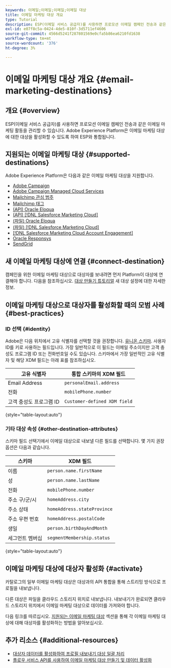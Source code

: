 ```yaml
---
keywords: 이메일;이메일;이메일;이메일 대상
title: 이메일 마케팅 대상 개요
type: Tutorial
description: ESP(이메일 서비스 공급자)를 사용하면 프로모션 이메일 캠페인 전송과 같은 이메일 마케팅 활동을 관리할 수 있습니다. Experience Platform 대상으로 지원되는 ESP에 대해 알아봅니다.
exl-id: e07f8c5a-0424-4de5-810f-3d5711ef4606
source-git-commit: 4566d5241f287801569e0cfa5b86ea6210fd1638
workflow-type: tm+mt
source-wordcount: '376'
ht-degree: 3%

---
```


# 이메일 마케팅 대상 개요 {#email-marketing-destinations}

## 개요 {#overview}

ESP(이메일 서비스 공급자)를 사용하면 프로모션 이메일 캠페인 전송과 같은 이메일 마케팅 활동을 관리할 수 있습니다. Adobe Experience Platform은 이메일 마케팅 대상에 대한 대상을 활성화할 수 있도록 하여 ESP와 통합됩니다.

## 지원되는 이메일 마케팅 대상 {#supported-destinations}

Adobe Experience Platform은 다음과 같은 이메일 마케팅 대상을 지원합니다.

* [Adobe Campaign](adobe-campaign.md)
* [Adobe Campaign Managed Cloud Services](adobe-campaign-managed-services.md)
* [Mailchimp 관심 범주](mailchimp-interest-categories.md)
* [Mailchimp 태그](mailchimp-tags.md)
* [(API) Oracle Eloqua](oracle-eloqua-api.md)
* [(API) [!DNL Salesforce Marketing Cloud]](salesforce-marketing-cloud-exact-target.md)
* [(파일) Oracle Eloqua](oracle-eloqua.md)
* [(파일) [!DNL Salesforce Marketing Cloud]](salesforce-marketing-cloud.md)
* [[!DNL Salesforce Marketing Cloud Account Engagement]](salesforce-marketing-cloud-account-engagement.md)
* [Oracle Responsys](oracle-responsys.md)
* [SendGrid](sendgrid.md)

## 새 이메일 마케팅 대상에 연결 {#connect-destination}

캠페인을 위한 이메일 마케팅 대상으로 대상자를 보내려면 먼저 Platform이 대상에 연결해야 합니다. 다음을 참조하십시오. [대상 만들기 튜토리얼](../../ui/connect-destination.md) 새 대상 설정에 대한 자세한 정보.

## 이메일 마케팅 대상으로 대상자를 활성화할 때의 모범 사례 {#best-practices}

### ID 선택 {#identity}

Adobe은 다음 위치에서 고유 식별자를 선택할 것을 권장합니다. [유니온 스키마](../../../profile/home.md#profile-fragments-and-union-schemas). 사용자 ID를 키로 사용하는 필드입니다. 가장 일반적으로 이 필드는 이메일 주소이지만 고객 충성도 프로그램 ID 또는 전화번호일 수도 있습니다. 스키마에서 가장 일반적인 고유 식별자 및 해당 XDM 필드는 아래 표를 참조하십시오.

| 고유 식별자 | 통합 스키마의 XDM 필드 |
|----------------- | ---------------------------|
| Email Address | `personalEmail.address` |
| 전화 | `mobilePhone.number` |
| 고객 충성도 프로그램 ID | `Customer-defined XDM field` |

{style="table-layout:auto"}

### 기타 대상 속성 {#other-destination-attributes}

스키마 필드 선택기에서 이메일 대상으로 내보낼 다른 필드를 선택합니다. 몇 가지 권장 옵션은 다음과 같습니다.

| 스키마 | XDM 필드 |
|------ | ---------|
| 이름 | `person.name.firstName` |
| 성 | `person.name.lastName` |
| 전화 | `mobilePhone.number` |
| 주소 구/군/시 | `homeAddress.city` |
| 주소 상태 | `homeAddress.stateProvince` |
| 주소 우편 번호 | `homeAddress.postalCode` |
| 생일 | `person.birthDayAndMonth` |
| 세그먼트 멤버십 | `segmentMembership.status` |

{style="table-layout:auto"}

## 이메일 마케팅 대상에 대상자 활성화 {#activate}

카탈로그의 일부 이메일 마케팅 대상은 대상과의 API 통합을 통해 스트리밍 방식으로 프로필을 내보냅니다.

다른 대상은 파일을 클라우드 스토리지 위치로 내보냅니다. 내보내기가 완료되면 클라우드 스토리지 위치에서 이메일 마케팅 대상으로 데이터를 가져와야 합니다.

다음 링크를 따르십시오. [지원되는 이메일 마케팅 대상](#supported-destinations) 섹션을 통해 각 이메일 마케팅 대상에 대해 대상자를 활성화하는 방법을 알아보십시오.

## 추가 리소스 {#additional-resources}

* [대상자 데이터를 활성화하여 프로필 내보내기 대상 일괄 처리](../../ui/activate-batch-profile-destinations.md)
* [플로우 서비스 API를 사용하여 이메일 마케팅 대상 만들기 및 데이터 활성화](../../api/connect-activate-batch-destinations.md)

